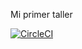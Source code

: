 Mi primer taller

[![CircleCI](https://circleci.com/gh/Edyesid/AREP-taller-01.svg?style=svg)](https://circleci.com/gh/Edyesid/AREP-taller-01)
